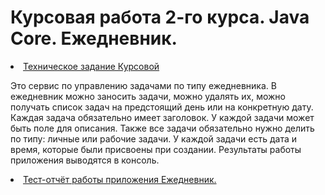 # Курсовая работа 2-го курса. Java Core. Ежедневник.
<li><a href="https://docs.google.com/document/d/1PsiapNCkWX6GFFRjBlgRV3HwbG3qfGb7B6zq8gOhtQE/edit?usp=sharing">Техническое задание Курсовой</a></li>

Это сервис по управлению задачами по типу ежедневника.
В ежедневник можно заносить задачи, можно удалять их, можно получать список задач на предстоящий день или на конкретную дату.
Каждая задача обязательно имеет заголовок. У каждой задачи может быть поле для описания. 
Также все задачи обязательно нужно делить по типу: личные или рабочие задачи. У каждой задачи есть дата и время, которые были присвоены при создании.
Результаты работы приложения выводятся в консоль.

<li><a href="https://docs.google.com/document/d/12ah5RqkY1fEsGUpb7EFjz0N9eL9Q1FWFFHHPRd0rAn8/edit?usp=sharing">Тест-отчёт работы приложения Ежедневник.</a></li>
